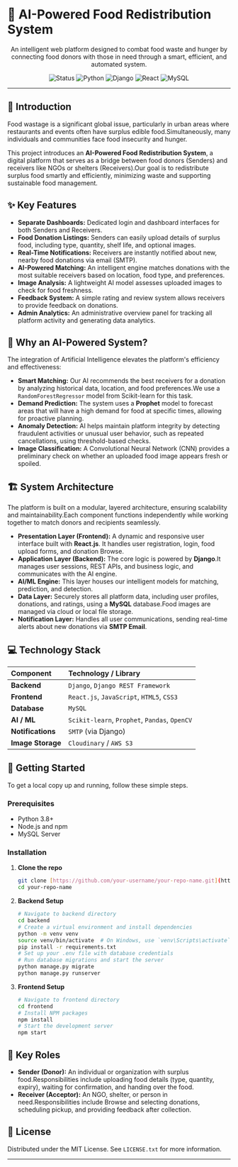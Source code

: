# 🤖 AI-Powered Food Redistribution System

<p align="center">
  An intelligent web platform designed to combat food waste and hunger by connecting food donors with those in need through a smart, efficient, and automated system.
</p>

<p align="center">
  <img alt="Status" src="https://img.shields.io/badge/status-in%20progress-yellow">
  <img alt="Python" src="https://img.shields.io/badge/Python-3.8%2B-blue?logo=python">
  <img alt="Django" src="https://img.shields.io/badge/Django-4.x-green?logo=django">
  <img alt="React" src="https://img.shields.io/badge/React-18.x-blue?logo=react">
  <img alt="MySQL" src="https://img.shields.io/badge/MySQL-8.x-orange?logo=mysql">
</p>

---

## 🌟 Introduction

Food wastage is a significant global issue, particularly in urban areas where restaurants and events often have surplus edible food.Simultaneously, many individuals and communities face food insecurity and hunger.

This project introduces an **AI-Powered Food Redistribution System**, a digital platform that serves as a bridge between food donors (Senders) and receivers like NGOs or shelters (Receivers).Our goal is to redistribute surplus food smartly and efficiently, minimizing waste and supporting sustainable food management.

## ✨ Key Features

* **Separate Dashboards:** Dedicated login and dashboard interfaces for both Senders and Receivers.
* **Food Donation Listings:** Senders can easily upload details of surplus food, including type, quantity, shelf life, and optional images.
* **Real-Time Notifications:** Receivers are instantly notified about new, nearby food donations via email (SMTP).
* **AI-Powered Matching:** An intelligent engine matches donations with the most suitable receivers based on location, food type, and preferences.
* **Image Analysis:** A lightweight AI model assesses uploaded images to check for food freshness.
* **Feedback System:** A simple rating and review system allows receivers to provide feedback on donations.
* **Admin Analytics:** An administrative overview panel for tracking all platform activity and generating data analytics.

## 🧠 Why an AI-Powered System?

The integration of Artificial Intelligence elevates the platform's efficiency and effectiveness:

* **Smart Matching:** Our AI recommends the best receivers for a donation by analyzing historical data, location, and food preferences.We use a `RandomForestRegressor` model from Scikit-learn for this task.
* **Demand Prediction:** The system uses a **Prophet** model to forecast areas that will have a high demand for food at specific times, allowing for proactive planning.
* **Anomaly Detection:** AI helps maintain platform integrity by detecting fraudulent activities or unusual user behavior, such as repeated cancellations, using threshold-based checks.
* **Image Classification:** A Convolutional Neural Network (CNN) provides a preliminary check on whether an uploaded food image appears fresh or spoiled.

## 🏗️ System Architecture

The platform is built on a modular, layered architecture, ensuring scalability and maintainability.Each component functions independently while working together to match donors and recipients seamlessly.

* **Presentation Layer (Frontend):** A dynamic and responsive user interface built with **React.js**. It handles user registration, login, food upload forms, and donation Browse.
* **Application Layer (Backend):** The core logic is powered by **Django**.It manages user sessions, REST APIs, and business logic, and communicates with the AI engine.
* **AI/ML Engine:** This layer houses our intelligent models for matching, prediction, and detection.
* **Data Layer:** Securely stores all platform data, including user profiles, donations, and ratings, using a **MySQL** database.Food images are managed via cloud or local file storage.
* **Notification Layer:** Handles all user communications, sending real-time alerts about new donations via **SMTP Email**.

## 💻 Technology Stack

| Component | Technology / Library |
| :--- | :--- |
| **Backend** | `Django`, `Django REST Framework` |
| **Frontend** | `React.js`, `JavaScript`, `HTML5`, `CSS3` |
| **Database** | `MySQL` |
| **AI / ML** | `Scikit-learn`, `Prophet`, `Pandas`, `OpenCV` |
| **Notifications** | `SMTP` (via Django)|
| **Image Storage** | `Cloudinary` / `AWS S3` |

## 🚀 Getting Started

To get a local copy up and running, follow these simple steps.

### Prerequisites

* Python 3.8+
* Node.js and npm
* MySQL Server

### Installation

1.  **Clone the repo**
    ```sh
    git clone [https://github.com/your-username/your-repo-name.git](https://github.com/your-username/your-repo-name.git)
    cd your-repo-name
    ```
2.  **Backend Setup**
    ```sh
    # Navigate to backend directory
    cd backend
    # Create a virtual environment and install dependencies
    python -m venv venv
    source venv/bin/activate  # On Windows, use `venv\Scripts\activate`
    pip install -r requirements.txt
    # Set up your .env file with database credentials
    # Run database migrations and start the server
    python manage.py migrate
    python manage.py runserver
    ```
3.  **Frontend Setup**
    ```sh
    # Navigate to frontend directory
    cd frontend
    # Install NPM packages
    npm install
    # Start the development server
    npm start
    ```

## 👥 Key Roles

* **Sender (Donor):** An individual or organization with surplus food.Responsibilities include uploading food details (type, quantity, expiry), waiting for confirmation, and handing over the food.
* **Receiver (Acceptor):** An NGO, shelter, or person in need.Responsibilities include Browse and selecting donations, scheduling pickup, and providing feedback after collection.

## 📄 License

Distributed under the MIT License. See `LICENSE.txt` for more information.

---
